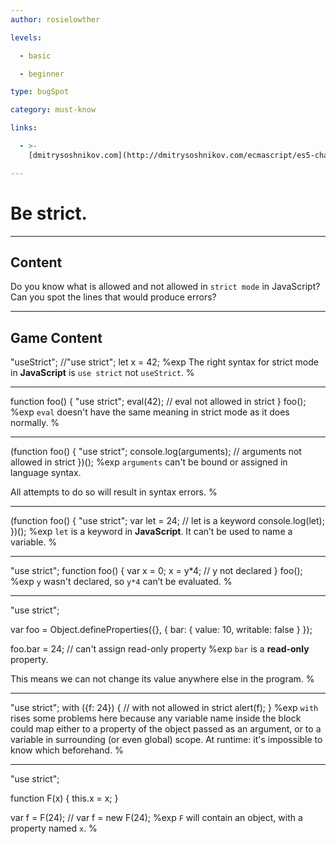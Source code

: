 ```yaml
---
author: rosielowther

levels:

  - basic

  - beginner

type: bugSpot

category: must-know

links:

  - >-
    [dmitrysoshnikov.com](http://dmitrysoshnikov.com/ecmascript/es5-chapter-2-strict-mode/){website}

---
```

# Be strict.

---
## Content

Do you know what is allowed and not allowed in `strict mode` in JavaScript? Can you spot the lines that would produce errors?

---
## Game Content

"useStrict";
//"use strict";
let x = 42;
%exp
The right syntax for strict mode in **JavaScript** is `use strict` not `useStrict`.
%

---
function foo() {
  "use strict";
  eval(42);
// eval not allowed in strict
}
foo();
%exp
`eval` doesn't have the same meaning in strict mode as it does normally.
%

---
(function foo() {
  "use strict";
   console.log(arguments);
// arguments not allowed in strict
})();
%exp
`arguments` can't be bound or assigned in language syntax.

All attempts to do so will result in syntax errors.
%

---
(function foo() {
  "use strict";
   var let = 24;
// let is a keyword
   console.log(let);
})();
%exp
`let` is a keyword in **JavaScript**. It can’t be used to name a variable.
%

---
"use strict";
function foo() {
  var x = 0;
  x = y*4;
// y not declared
}
foo();
%exp
`y` wasn't declared, so `y*4` can’t be evaluated.
%

---
"use strict";

var foo = Object.defineProperties({}, {
  bar: {
    value: 10,
    writable: false
  }
});

foo.bar = 24;
// can't assign read-only property
%exp
`bar` is a **read-only** property.

This means we can not change its value anywhere else in the program.
%

---
"use strict";
with ({f: 24}) {
// with not allowed in strict
  alert(f);
}
%exp
`with` rises some problems here because any variable name inside the block could map either to a property of the object passed as an argument, or to a variable in surrounding (or even global) scope.
At runtime: it's impossible to know which beforehand.
%

---
"use strict";

function F(x) {
  this.x = x;
}

var f = F(24);
// var f = new F(24);
%exp
`F` will contain an object, with a property named `x`.
%
